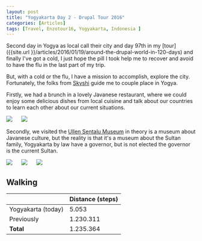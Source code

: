 ```yaml
---
layout: post
title: "Yogyakarta Day 2 - Drupal Tour 2016"
categories: [Articles]
tags: [Travel, Enzotour16, Yogyakarta, Indonesia ]
---
```

Second day in Yogya as local call their city and day 97th in my [tour]({{site.url }}/articles/2016/01/19/around-the-drupal-world-in-120-days) and finally I've got a cold, I just hope the pill I took help me to recover and avoid to have the flu in the last part of my trip.

But, with a cold or the flu, I have a mission to accomplish, explore the city. Fortunately, the folks from [Skyshi](http://skyshi.com) guide me to couple place in Yogya.

Firstly, we had a brunch in a lovely Javanese restaurant, where we could enjoy some delicious dishes from local cuisine and talk about our countries to learn each other about our current situations.

<img style="margin-right: 20px;" src="{{site.url }}/assets/img/raminten-1.jpg"/>

<img style="margin-right: 20px;" src="{{site.url }}/assets/img/raminten-2.jpg"/>

Secondly, we visited the [Ullen Sentalu Museum](https://en.wikipedia.org/wiki/Ullen_Sentalu_Museum) in theory is a museum about Javanese culture, but the reality is that it's a museum about the Sultan family, Yogyakarta by law have a governor, but is not elected the governor is the current Sultan.

<img style="margin-right: 20px;" src="{{site.url }}/assets/img/ullen-sentalu-1.jpg"/>

<img style="margin-right: 20px;" src="{{site.url }}/assets/img/ullen-sentalu-2.jpg"/>

<img style="margin-right: 20px;" src="{{site.url }}/assets/img/ullen-sentalu-3.jpg"/>

## Walking
|  | Distance (steps) |
|---|---|
| Yogyakarta (today) | 5.053  |
| Previously  | 1.230.311 |
| **Total**  | 1.235.364 |